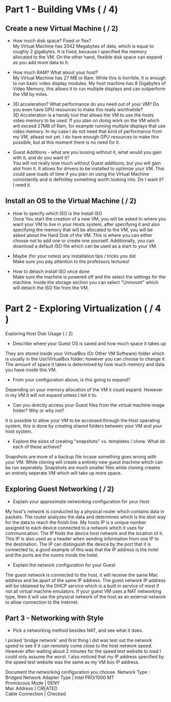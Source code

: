 # Part 1 - Building VMs ( / 4)

## Create a new Virtual Machine ( / 2)
- How much disk space? Fixed or flex?  
My Virtual Machine has 2042 Megabytes of data, which is equal to roughly 2 gigabytes. It is fixed, because I specified the memory allocated to the VM. On the other hand, flexible disk space can expand as you add more data to it.

- How much RAM? What about your host?  
My Virtual Machine has 27 MB or Ram. While this is horrible, it is enough to run basic video display modules. My host machine has 8 Gigabytes of Video Memory, this allows it to run multiple displays and can outperform the VM by miles. 

- 3D acceleration? What performance do you need out of your VM? Do you even have GPU resources to make this really worthwhile?  
3D Acceleration is a handy tool that allows the VM to use the hosts video memory to be used. If you plan on doing work on the VM which will exceed 27MB of Ram, for example running multiple displays that use video memory. In my case I do not need that kind of performance from my VM, atleast not yet. I do have enough GPU resources to make this possible, but at this moment there is no need for it.

- Guest Additions - what are you loosing without it, what would you gain with it, and do you want it?  
You will not really lose much without Guest additions, but you will gain alot from it. It allows for drivers to be installed to optimize your VM. This could save loads of time if you plan on using the Virtual Machine consistently and is definitley something worth looking into. Do I want it? I need it.

## Install an OS to the Virtual Machine ( / 2)
- How to specify which ISO is the install ISO  
Once You start the creation of a new VM, you will be asked to where you want your VM to live in your Hosts system, after specifying it and also specifying the memory that will be allocated to the VM, you will be asked about the Hard Disk of the VM. This is where you can either choose not to add one or create one yourself. Additionally, you can download a default ISO file which can be used as a start to your VM.

- Maybe (for your notes) any installation tips / tricks you did  
Make sure you pay attention to the professors lectures!

-  How to detach install ISO once done  
Make sure the machine is powered off and the select the settings for the machine. Inside the storage section you can select "Unmount" which will detach the ISO file from the VM.

# Part 2 - Exploring Virtualization ( / 4 )
Exploring Host Disk Usage ( / 2)

- Describe where your Guest OS is saved and how much space it takes up  

They are stored inside your VirtualBox (Or Other VM Software) folder which is usually in the Usr/VirtualBox folder; however you can choose to change it. The amount of space it takes is determined by how much memory and data you have inside this VM.


- From your configuration above, is this going to expand?  

Depending on your memory allocation of the VM it could expand. However in my VM it will not expand unless I tell it to.


- Can you directly access your Guest files from the virtual machine image folder? Why or why not?  

It is possible to allow your VM to be accessed through the Host operating system, this is done by creating shared folders between your VM and your host system.


- Explore the sizes of creating "snapshots" vs. templates / clone. What do each of these achieve?  

Snapshots are more of a backup file incase something goes wrong with your VM. While cloning will create a entirely new guest machine which can be run seperately. Snapshots are much smaller files while cloning creates an entirely seperate VM which will take up more space.

## Exploring Guest Networking ( / 2)

- Explain your approximate networking configuration for your Host  

My host's network is conducted by a physical router which contains data in packets. The router analyzes the data and determines which is the ebst way for the data to reach the finish line. My hosts IP is a unique number assigned to each device connected to a network which it uses for communication. The IP finds the device host network and the location of it. This IP is also used as a header when sending information from one IP to the destination. The IP can distinguish the device by the port that it is connected to, a good example of this was that the IP address is the hotel and the ports are the rooms inside the hotel.  


- Explain the network configuration for your Guest  

The guest network is connected to the host, it will receive the same Mac address and be apart of the same IP address. The guest network IP address will be obtained by the DHCP service which is a built in service of most if not all virtual machine emulators. If your guest VM uses a NAT networking type, then it will use the physical network of the host as an external network to allow connection to the Internet.

## Part 3 - Networking with Style
- Pick a networking method besides NAT, and see what it does.  

I picked 'bridge network' and first thing I did was test out the network speed to see if it can remotely come close to the host network speed. However after waiting about 2 minutes for the speed test website to load I could only assume the worst. I also noticed that my IP address specified by the speed test website was the same as my VM box IP address.

Document the networking configuration you choose.
Network Type : Bridged Network
Adapter Type | Intel PRO/1000 MT  
Promiscous Mode | DENY  
Mac Address | CREATED  
Cable Connection | Checked  
